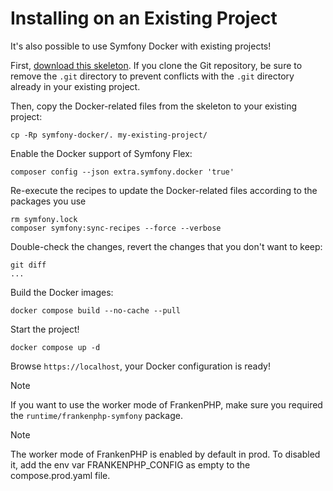 # Installing on an Existing Project

It's also possible to use Symfony Docker with existing projects!

First, [download this skeleton](https://github.com/dunglas/symfony-docker). If you clone the Git repository, be sure to
remove the `.git` directory to prevent conflicts with the `.git` directory already in your existing project.

Then, copy the Docker-related files from the skeleton to your existing project:

    cp -Rp symfony-docker/. my-existing-project/

Enable the Docker support of Symfony Flex:

    composer config --json extra.symfony.docker 'true'

Re-execute the recipes to update the Docker-related files according to the packages you use

    rm symfony.lock
    composer symfony:sync-recipes --force --verbose

Double-check the changes, revert the changes that you don't want to keep:

    git diff
    ...

Build the Docker images:

    docker compose build --no-cache --pull

Start the project!

    docker compose up -d

Browse `https://localhost`, your Docker configuration is ready!

> [!NOTE]
> If you want to use the worker mode of FrankenPHP, make sure you required the `runtime/frankenphp-symfony` package.

> [!NOTE]
> The worker mode of FrankenPHP is enabled by default in prod. To disabled it, add the env var FRANKENPHP_CONFIG as empty to the compose.prod.yaml file.
